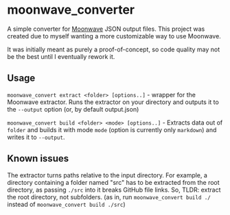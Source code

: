 # moonwave_converter
A simple converter for [Moonwave](https://github.com/evaera/moonwave) JSON output files.
This project was created due to myself wanting a more customizable way to use Moonwave.

It was initially meant as purely a proof-of-concept, so code quality may not be the best until I eventually rework it.

## Usage
``moonwave_convert extract <folder> [options..]`` - wrapper for the Moonwave extractor. Runs the extractor on your directory and outputs it to the ``--output`` option (or, by default output.json)

``moonwave_convert build <folder> <mode> [options..]`` - Extracts data out of ``folder`` and builds it with mode ``mode`` (option is currently only ``markdown``) and writes it to ``--output``. 

## Known issues
The extractor turns paths relative to the input directory. For example, a directory containing a folder named "src" has to be extracted from the root directory, as passing ``./src`` into it breaks GitHub file links. So, TLDR: extract the root directory, not subfolders. (as in, run ``moonwave_convert build ./`` instead of ``moonwave_convert build ./src``)
